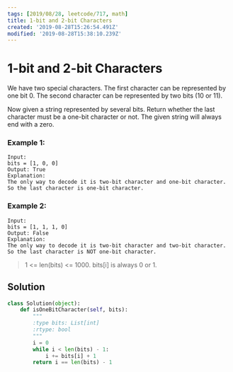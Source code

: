 ```yaml
---
tags: [2019/08/28, leetcode/717, math]
title: 1-bit and 2-bit Characters
created: '2019-08-28T15:26:54.491Z'
modified: '2019-08-28T15:38:10.239Z'
---
```


# 1-bit and 2-bit Characters


We have two special characters. The first character can be represented by one bit 0. The second character can be represented by two bits (10 or 11).

Now given a string represented by several bits. Return whether the last character must be a one-bit character or not. The given string will always end with a zero.

### Example 1:

```
Input:
bits = [1, 0, 0]
Output: True
Explanation:
The only way to decode it is two-bit character and one-bit character. So the last character is one-bit character.
```

### Example 2:

```
Input:
bits = [1, 1, 1, 0]
Output: False
Explanation:
The only way to decode it is two-bit character and two-bit character. So the last character is NOT one-bit character.
```

> 1 <= len(bits) <= 1000.
> bits[i] is always 0 or 1.


## Solution

```python
class Solution(object):
    def isOneBitCharacter(self, bits):
        """
        :type bits: List[int]
        :rtype: bool
        """
        i = 0
        while i < len(bits) - 1:
            i += bits[i] + 1
        return i == len(bits) - 1
```
